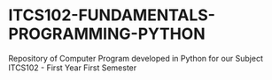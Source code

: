 # ITCS102-FUNDAMENTALS-PROGRAMMING-PYTHON
Repository of Computer Program developed in Python for our Subject ITCS102 - First Year First Semester
